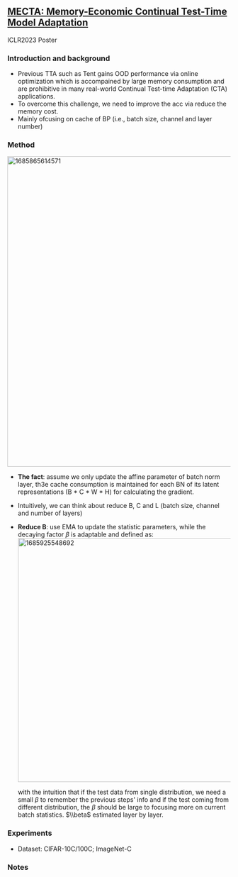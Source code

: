 
## [MECTA: Memory-Economic Continual Test-Time Model Adaptation](https://openreview.net/pdf?id=N92hjSf5NNh)

ICLR2023 Poster

### Introduction and background
- Previous TTA such as Tent gains OOD performance via online optimization which is accompained by large memory consumption and are prohibitive in many real-world Continual Test-time Adaptation (CTA) applications. 
- To overcome this challenge, we need to improve the acc via reduce the memory cost.
- Mainly ofcusing on cache of BP (i.e., batch size, channel and layer number)

### Method
<img width=700 alt="1685865614571" src="https://github.com/Jo-wang/Daily-Paper-Reading/assets/46414159/cbc207b6-46cc-4886-a0bd-e4efe2063fa2">

- **The fact**: assume we only update the affine parameter of batch norm layer, th3e cache consumption is maintained for each BN of its latent representations (B * C * W * H) for calculating the gradient.
- Intuitively, we can think about reduce B, C and L (batch size, channel and number of layers)
- **Reduce B**: use EMA to update the statistic parameters, while the decaying factor $\beta$ is adaptable and defined as: 
  <img width=550 alt="1685925548692" src="https://github.com/Jo-wang/Daily-Paper-Reading/assets/46414159/6cc57c8e-acf9-4abb-9433-8971d4eb8728">
  
  with the intuition that if the test data from single distribution, we need a small $\beta$ to remember the previous steps' info and if the test coming from different distribution, the $\beta$ should be large to focusing more on current batch statistics. $\\beta$ estimated layer by layer.

### Experiments
- Dataset: CIFAR-10C/100C; ImageNet-C
### Notes
